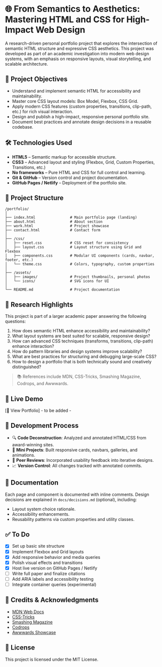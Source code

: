 # 🌐 From Semantics to Aesthetics: Mastering HTML and CSS for High-Impact Web Design

A research-driven personal portfolio project that explores the intersection of semantic HTML structure and expressive CSS aesthetics. This project was developed as part of an academic investigation into modern web design systems, with an emphasis on responsive layouts, visual storytelling, and scalable architecture.

## 🎯 Project Objectives

- Understand and implement semantic HTML for accessibility and maintainability.
- Master core CSS layout models: Box Model, Flexbox, CSS Grid.
- Apply modern CSS features (custom properties, transitions, clip-path, etc.) for rich visual interaction.
- Design and publish a high-impact, responsive personal portfolio site.
- Document best practices and annotate design decisions in a reusable codebase.

## 🛠️ Technologies Used

- **HTML5** – Semantic markup for accessible structure.
- **CSS3** – Advanced layout and styling (Flexbox, Grid, Custom Properties, Transitions, etc.)
- **No frameworks** – Pure HTML and CSS for full control and learning.
- **Git & GitHub** – Version control and project documentation.
- **GitHub Pages / Netlify** – Deployment of the portfolio site.

## 📁 Project Structure

```
/portfolio/
│
├── index.html                # Main portfolio page (landing)
├── about.html                # About section
├── work.html                 # Project showcase
├── contact.html              # Contact form
│
├── /css/
│   ├── reset.css             # CSS reset for consistency
│   ├── layout.css            # Layout structure using Grid and Flexbox
│   ├── components.css        # Modular UI components (cards, navbar, footer, etc.)
│   └── theme.css             # Colors, typography, custom properties
│
├── /assets/
│   ├── images/               # Project thumbnails, personal photos
│   └── icons/                # SVG icons for UI
│
└── README.md                 # Project documentation
```

## 🧠 Research Highlights

This project is part of a larger academic paper answering the following questions:

1. How does semantic HTML enhance accessibility and maintainability?
2. What layout systems are best suited for scalable, responsive design?
3. How can advanced CSS techniques (transforms, transitions, clip-path) enhance interaction?
4. How do pattern libraries and design systems improve scalability?
5. What are best practices for structuring and debugging large-scale CSS?
6. How to design a portfolio that is both technically sound and creatively distinguished?

> 📚 References include MDN, CSS-Tricks, Smashing Magazine, Codrops, and Awwwards.

## 🚀 Live Demo

[🔗 View Portfolio] - to be added - 

## 🧪 Development Process

- 🔍 **Code Deconstruction**: Analyzed and annotated HTML/CSS from award-winning sites.
- 🎨 **Mini Projects**: Built responsive cards, navbars, galleries, and animations.
- 💬 **Peer Reviews**: Incorporated usability feedback into iterative designs.
- 📈 **Version Control**: All changes tracked with annotated commits.

## 📖 Documentation

Each page and component is documented with inline comments. Design decisions are explained in `docs/decisions.md` (optional), including:

- Layout system choice rationale.
- Accessibility enhancements.
- Reusability patterns via custom properties and utility classes.

## ✅ To Do

- [x] Set up basic site structure
- [x] Implement Flexbox and Grid layouts
- [x] Add responsive behavior and media queries
- [x] Polish visual effects and transitions
- [x] Host live version on GitHub Pages / Netlify
- [ ] Write full paper and finalize citations
- [ ] Add ARIA labels and accessibility testing
- [ ] Integrate container queries (experimental)

## 🤝 Credits & Acknowledgments

- [MDN Web Docs](https://developer.mozilla.org)
- [CSS-Tricks](https://css-tricks.com)
- [Smashing Magazine](https://smashingmagazine.com)
- [Codrops](https://tympanus.net/codrops/)
- [Awwwards Showcase](https://www.awwwards.com/)

## 📃 License

This project is licensed under the MIT License.
